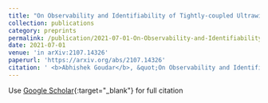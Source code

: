 ```yaml
---
title: "On Observability and Identifiability of Tightly-coupled Ultrawideband-aided Inertial Localization"
collection: publications
category: preprints
permalink: /publication/2021-07-01-On-Observability-and-Identifiability-of-Tightly-coupled-Ultrawideband-aided-Inertial-Localization
date: 2021-07-01
venue: 'in arXiv:2107.14326'
paperurl: 'https://arxiv.org/abs/2107.14326'
citation: ' <b>Abhishek Goudar</b>, &quot;On Observability and Identifiability of Tightly-coupled Ultrawideband-aided Inertial Localization.&quot;'
---
```

Use [Google Scholar](https://scholar.google.com/scholar?q=On+Observability+and+Identifiability+of+Tightly+coupled+Ultrawideband+aided+Inertial+Localization){:target="_blank"} for full citation